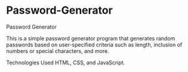 # Password-Generator
Password Generator

This is a simple password generator program that generates random passwords based on user-specified criteria such as length, 
inclusion of numbers or special characters, and more.

Technologies Used
HTML,
CSS,
and JavaScript.


